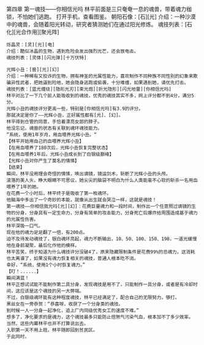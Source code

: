 第四章 第一魂技——你相信光吗
    林平前面是三只奄奄一息的魂兽，带着魂力枷锁，不怕她们逃跑。
    打开手机，查看图鉴。
    朝阳石像：[石][光]
    介绍：一种沙漠中的魂兽，会随着阳光转动，研究者猜测她们在通过阳光修炼。
    魂技列表：[石化][光合作用][聚光阵]

    烁晶灵：[灵][光][电]
    介绍：酷似冰晶的生物，遇到危险会发出强烈光芒，还会放电击。
    魂技列表：[灵体][闪光弹][十万伏特]
    
    光辉小丑：[兽][光][幻]
    介绍：一种稀有又狡诈的生物，拥有神圣的光属性能力，喜欢制作不同种族不同性别的幻象来欺骗异性武者，把她逼到险地，她会隐身逃跑或偷袭，十分难缠，如果遇到她，请优先打击。
    魂技列表：[蓝光缠绕][隐形光刃][束光炮][折光隐形][闪光地雷][你相信光吗]
    林平对比了一下几个前人能吸收到的魂技，优秀的魂技其实不多，网上评分都不到4分，满分5分。
    光辉小丑的魂技评分更高一些，特别是[你相信光吗]有3.9的评分。
    那就决定是你了——光辉小丑，正好属性都有[光]、[幻]。
    林平得到仓管的同意，手恰着漂亮女郎的脖子。
    他没忘记，魂兽的状态有关联到魂环魂技能力。
    ”系统，使用1年岁月，用血喂养光辉小丑。“
    【林平开始用自己的血喂养光辉小丑】
    【在用血喂养了180次后，光辉小丑恢复完整状态】
    【在用血喂养1年后，光辉小丑成长到了白银级巅峰】
    【光辉小丑对你产生了莫名的情愫】
    【结束】
    瞬间，林平没用理会奇怪的情愫，唤出谪镜，镜运剑术，斩断了光辉小丑的头颅。
    滚落的美人头，睁大眼睛不可思议，她尖尖的脑袋不明白为什么人类能毫不心软的斩杀一名用血喂养了1年的她。
    在花费一个小时后，林平终于是吸收了第一枚魂环。
    他脑海中多出了一个奇妙的本能，就像从出生就会哭泣一样，这就是魂技！
    第一魂技——你相信我光吗[光][幻]：花费巨量魂力和一段时间，制作出一个任意照过谪镜的生物的分身，分身具有一定生命力，分身有简单的攻击能力，分身死亡后爆炸给周围造成基于魂力的光属性伤害。
    林平深吸一口气。
    现在他的魂力足足翻了一倍，有200点。
	迫不及待发动魂技了，银白魂环亮起，魂力不断输出，10、50、100、150、198，一道光缓慢地在身前凝聚，最后化作他的模样。
    林平苦笑，终于知道为什么魂技评分没破4了，原来隐藏限制条件是花费99%的总魂力，这消耗也太离谱了，如果没有魂力恢复相关的魂技，普通人根本吃不消。
    幸好，“系统，使用1个小时恢复魂力。”
    【叮！......】
    瞬间满蓝！
    林平正想试试能不能制作第二具分身，发现魂技是用不了，只能制作一具分身，或者是有冷却时间，这应该是这个魂技的另一大弊端。
    不过，白银级魂环能有这种程度魂技，林平已经满足了，配合自己的无限努力，够打。
    黑丝女在一旁恭贺：“恭喜呀，收获了一个分身类的魂技。
    到时候一人一分身一起净化，追上厂内同级优秀女工的速度不难。”
    想多了，净化要求的是魂力，这个魂技最多只能防止倍煞气污染气血，根本加不了多少效率。
    当然，这些内幕林平也并不打算说出去。
    入职第一天不用上班，林平随即回到贫民区。
    于此同时，
    
    
    